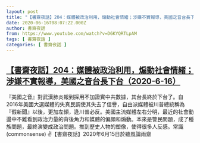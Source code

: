```yaml
---
layout: post
title: "【書齋夜話】204：媒體被政治利用，煽動社會情緒；涉嫌不實報導，美國之音台長下台（2020-6-16）"
date: 2020-06-16T08:07:22.000Z
author: 書齋夜話
from: https://www.youtube.com/watch?v=D6KYQRTLpAM
tags: [ 書齋夜話 ]
categories: [ 書齋夜話 ]
---
```

<!--1592294842000-->
[【書齋夜話】204：媒體被政治利用，煽動社會情緒；涉嫌不實報導，美國之音台長下台（2020-6-16）](https://www.youtube.com/watch?v=D6KYQRTLpAM)
------

<div>
『美國之音』對武漢肺炎報到採用不加證實中共數據，其台長終於下台了。自2016年美國大選媒體的失真民調使其失去了信譽，自由派媒體被川普總統稱為『假新聞』以後，更加左傾，逢川普必反。美國主流媒體左右分明，最近的社會動盪中不難看到政治力量的背後角力和媒體的偏頗和煽動。本來是警民問題，成了種族問題，最終演變成政治問題。推到歷史人物的塑像，使得很多人反感。常識(commonsense) ✌【書齋夜話】2020年6月15日於聽風論雨齋
</div>
